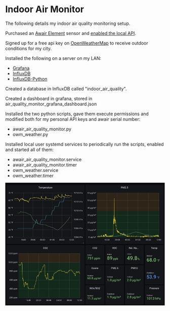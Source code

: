 Indoor Air Monitor
==================

The following details my indoor air quality monitoring setup.

Purchased an [Awair Element](https://www.getawair.com/home/element) sensor and [enabled the local API](https://support.getawair.com/hc/en-us/articles/360049221014-Awair-Local-API-Feature).

Signed up for a free api key on [OpenWeatherMap](https://openweathermap.org/) to receive outdoor conditions for my city.

Installed the following on a server on my LAN:

* [Grafana](https://grafana.com/)
* [InfluxDB](https://www.influxdata.com)
* [InfluxDB-Python](https://github.com/influxdata/influxdb-python)

Created a database in InfluxDB called "indoor_air_quality".

Created a dashboard in grafana, stored in air_quality_monitor_grafana_dashboard.json

Installed the two python scripts, gave them execute permissions and modified both for my personal API keys and awair serial number:

* awair_air_quality_monitor.py
* owm_weather.py

Installed local user systemd services to periodically run the scripts, enabled and started all of them:

* awair_air_quality_monitor.service
* awair_air_quality_monitor.timer
* owm_weather.service
* owm_weather.timer

![Dashboard](https://raw.githubusercontent.com/JeremyRuhland/air_quality_monitor/master/dashboard.jpg)
